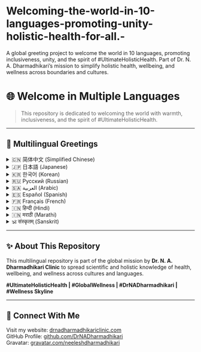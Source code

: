 # Welcoming-the-world-in-10-languages-promoting-unity-holistic-health-for-all.-
A global greeting project to welcome the world in 10 languages, promoting inclusiveness, unity, and the spirit of #UltimateHolisticHealth. Part of Dr. N. A. Dharmadhikari’s mission to simplify holistic health, wellbeing, and wellness across boundaries and cultures.
# 🌐 Welcome in Multiple Languages

> This repository is dedicated to welcoming the world with warmth, inclusiveness, and the spirit of #UltimateHolisticHealth.

---

## 📜 Multilingual Greetings

<details>
<summary>🇨🇳 简体中文 (Simplified Chinese)</summary>
本项目致力于为全球人民提供简洁而全面的健康信息与协作平台。
</details>

<details>
<summary>🇯🇵 日本語 (Japanese)</summary>
このプロジェクトは、全世界の人々に健康と福祉に関する簡潔な知識と協力の場を提供します。
</details>

<details>
<summary>🇰🇷 한국어 (Korean)</summary>
이 프로젝트는 전 세계 사람들에게 건강과 복지에 대한 명확한 정보를 제공합니다.
</details>

<details>
<summary>🇷🇺 Русский (Russian)</summary>
Добро пожаловать! Этот проект создан для здоровья и благополучия людей во всем мире.
</details>

<details>
<summary>🇸🇦 العربية (Arabic)</summary>
هذا المشروع مخصص لصحة ورفاهية الناس في جميع أنحاء العالم.
</details>

<details>
<summary>🇪🇸 Español (Spanish)</summary>
Este proyecto está dedicado a la salud y el bienestar de todas las personas del mundo.
</details>

<details>
<summary>🇫🇷 Français (French)</summary>
Ce projet est dédié à la santé et au bien-être des personnes du monde entier.
</details>

<details>
<summary>🇮🇳 हिन्दी (Hindi)</summary>
यह परियोजना दुनिया भर के लोगों के स्वास्थ्य और कल्याण को समर्पित है।
</details>

<details>
<summary>🇮🇳 मराठी (Marathi)</summary>
हा प्रकल्प जगभरातील लोकांच्या आरोग्यासाठी व कल्याणासाठी समर्पित आहे.
</details>

<details>
<summary>🕉 संस्कृतम् (Sanskrit)</summary>
अयं प्रकल्पः समस्तस्य लोकस्य आरोग्याय च कल्याणाय समर्पितः अस्ति।
</details>

---

## ✨ About This Repository

This multilingual repository is part of the global mission by **Dr. N. A. Dharmadhikari Clinic** to spread scientific and holistic knowledge of health, wellbeing, and wellness across cultures and languages.

**#UltimateHolisticHealth | #GlobalWellness | #DrNADharmadhikari
 | #Wellness Skyline**

---

## 📌 Connect With Me

Visit my website: [drnadharmadhikariclinic.com](https://drnadharmadhikariclinic.com)  
GitHub Profile: [github.com/DrNADharmadhikari](https://github.com/DrNADharmadhikari)  
Gravatar: [gravatar.com/neeleshdharmadhikari](https://gravatar.com/neeleshdharmadhikari)
